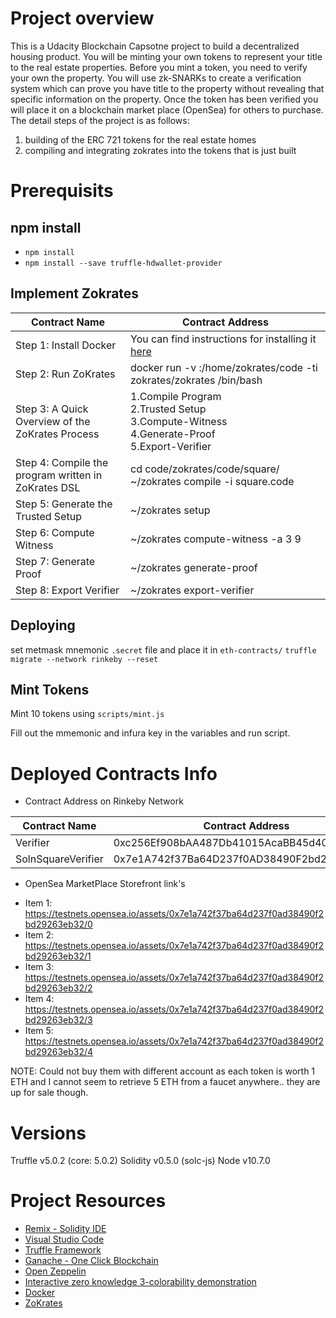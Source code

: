# Project overview
This is a Udacity Blockchain Capsotne project to build a decentralized housing product. 
You will be minting your own tokens to represent your title to the real estate properties. 
Before you mint a token, you need to verify your own the property.
You will use zk-SNARKs to create a verification system which can prove you have title to the property without revealing that specific information on the property.
Once the token has been verified you will place it on a blockchain market place (OpenSea) for others to purchase.
The detail steps of the project is as follows:
1. building of the ERC 721 tokens for the real estate homes
2. compiling and integrating zokrates into the tokens that is just built

# Prerequisits
## npm install
 - `npm install`
 - `npm install --save truffle-hdwallet-provider`

## Implement Zokrates
| Contract Name | Contract Address |
| ------------- | ------------- |
| Step 1: Install Docker | You can find instructions for installing it [here](https://docs.docker.com/install/)|
| Step 2: Run ZoKrates | docker run -v <Your path to zokrates>:/home/zokrates/code -ti zokrates/zokrates /bin/bash| 
| Step 3: A Quick Overview of the ZoKrates Process | 1.Compile Program</br> 2.Trusted Setup</br>3.Compute-Witness</br>4.Generate-Proof</br>5.Export-Verifier |
| Step 4: Compile the program written in ZoKrates DSL | cd code/zokrates/code/square/ </br> ~/zokrates compile -i square.code |
| Step 5: Generate the Trusted Setup | ~/zokrates setup |
| Step 6: Compute Witness | ~/zokrates compute-witness -a 3 9 |
| Step 7: Generate Proof | ~/zokrates generate-proof |
| Step 8: Export Verifier | ~/zokrates export-verifier|

## Deploying
set metmask mnemonic `.secret` file and place it in `eth-contracts/`
`truffle migrate --network rinkeby --reset`

## Mint Tokens
Mint 10 tokens using `scripts/mint.js`

Fill out the mmemonic and infura key in the variables and run script.

# Deployed Contracts Info
- Contract Address on Rinkeby Network

| Contract Name | Contract Address |
| ------------- | ------------- |
| Verifier |0xc256Ef908bAA487Db41015AcaBB45d40ad8A65A1|
| SolnSquareVerifier | 0x7e1A742f37Ba64D237f0AD38490F2bd29263Eb32 |


- OpenSea MarketPlace Storefront link's
 * Item 1: https://testnets.opensea.io/assets/0x7e1a742f37ba64d237f0ad38490f2bd29263eb32/0
 * Item 2: https://testnets.opensea.io/assets/0x7e1a742f37ba64d237f0ad38490f2bd29263eb32/1
 * Item 3: https://testnets.opensea.io/assets/0x7e1a742f37ba64d237f0ad38490f2bd29263eb32/2
 * Item 4: https://testnets.opensea.io/assets/0x7e1a742f37ba64d237f0ad38490f2bd29263eb32/3
 * Item 5: https://testnets.opensea.io/assets/0x7e1a742f37ba64d237f0ad38490f2bd29263eb32/4


 NOTE: Could not buy them with different account as each token is worth 1 ETH and I cannot seem to retrieve 5 ETH from a faucet anywhere.. they are up for sale though.

# Versions
Truffle v5.0.2 (core: 5.0.2)
Solidity v0.5.0 (solc-js)
Node v10.7.0

# Project Resources

* [Remix - Solidity IDE](https://remix.ethereum.org/)
* [Visual Studio Code](https://code.visualstudio.com/)
* [Truffle Framework](https://truffleframework.com/)
* [Ganache - One Click Blockchain](https://truffleframework.com/ganache)
* [Open Zeppelin ](https://openzeppelin.org/)
* [Interactive zero knowledge 3-colorability demonstration](http://web.mit.edu/~ezyang/Public/graph/svg.html)
* [Docker](https://docs.docker.com/install/)
* [ZoKrates](https://github.com/Zokrates/ZoKrates)

